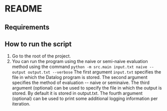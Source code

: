 # README
## Requirements



## How to run the script
1. Go to the root of the project.
2. You can run the program using the naive or semi-naive evaluation method using the command `python -m src.main input.txt naive --output output.txt --verbose`
The first argument `input.txt` specifies the file in which the Datalog program is stored. 
The second argument specifies the method of evaluation -- naive or seminaive.
The third argument (optional) can be used to specify the file in which the output is stored. By default it is stored in output.txt.
The fourth argument (optional) can be used to print some additional logging information per iteration.
